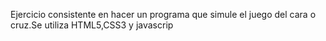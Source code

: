 Ejercicio consistente en hacer un programa que simule el juego del cara o cruz.Se utiliza HTML5,CSS3 y javascrip